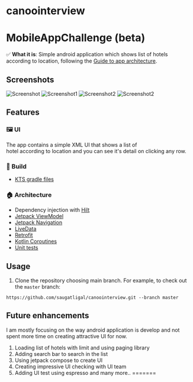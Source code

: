 # canoointerview


MobileAppChallenge (beta)
==================

✅ **What it is**: Simple android application which shows list of hotels according to location, following the [Guide to app architecture](https://developer.android.com/topic/architecture).


## Screenshots

<img src="ss1.png" alt="Screenshot">
<img src="ss2.png" alt="Screenshot1">
<img src="ss3.png" alt="Screenshot2">
<img src="ss4.png" alt="Screenshot2">

## Features

### 🖼️ UI
      
The app contains a simple XML UI that shows a list of <br>
hotel according to location and you can see it's detail on clicking any row.<br>
      
### 🧱 Build

* [KTS gradle files](https://docs.gradle.org/current/userguide/kotlin_dsl.html)

### 🏠 Architecture

* Dependency injection with [Hilt](https://developer.android.com/training/dependency-injection/hilt-android)
* [Jetpack ViewModel](https://developer.android.com/topic/libraries/architecture/viewmodel)
* [Jetpack Navigation](https://developer.android.com/jetpack/compose/navigation)
* [LiveData](https://developer.android.com/reference/android/arch/lifecycle/LiveData)
* [Retrofit](https://square.github.io/retrofit/)
* [Kotlin Coroutines](https://developer.android.com/kotlin/coroutines)
* [Unit tests](https://developer.android.com/training/testing/local-tests)

## Usage

1. Clone the repository choosing main branch. For example, to check out the `master` branch:

```
https://github.com/saugatligal/canoointerview.git --branch master
```
## Future enhancements

I am mostly focusing on the way android application is develop and not spent more time on creating attractive UI for now.

1. Loading list of hotels with limit and using paging library
2. Adding search bar to search in the list
3. Using jetpack compose to create UI
4. Creating impressive UI checking with UI team 
5. Adding UI test using espresso and many more..
=======

